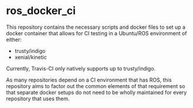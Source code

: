 # ros_docker_ci

This repository contains the necessary scripts and docker files to set up a
docker container that allows for CI testing in a Ubuntu/ROS environment of
either:

* trusty/indigo
* xenial/kinetic

Currently, Travis-CI only natively supports up to trusty/indigo.

As many repositories depend on a CI environment that has ROS, this repository
aims to factor out the common elements of that requirement so that separate
docker setups do not need to be wholly maintained for every repository that uses
them.
